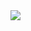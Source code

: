 <img src="https://img.shields.io/badge/ollama-000000?style=for-the-badge&logo=ollama&logoColor=white"> 
